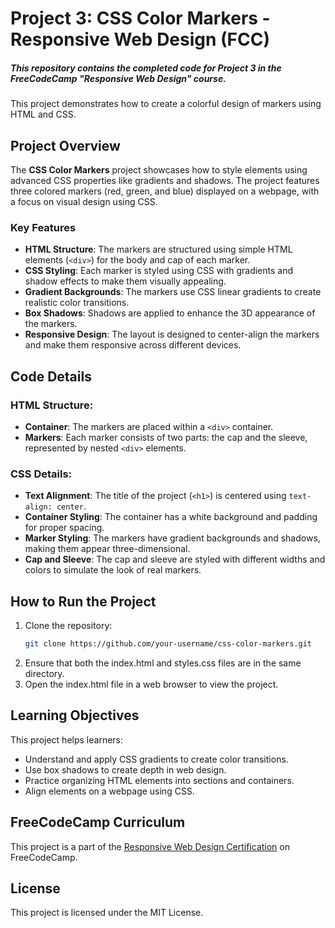 # Project 3: CSS Color Markers - Responsive Web Design (FCC)

##### This repository contains the completed code for Project 3 in the FreeCodeCamp "Responsive Web Design" course. 

This project demonstrates how to create a colorful design of markers using HTML and CSS.

## Project Overview

The **CSS Color Markers** project showcases how to style elements using advanced CSS properties like gradients and shadows. The project features three colored markers (red, green, and blue) displayed on a webpage, with a focus on visual design using CSS.

### Key Features

- **HTML Structure**: The markers are structured using simple HTML elements (`<div>`) for the body and cap of each marker.
- **CSS Styling**: Each marker is styled using CSS with gradients and shadow effects to make them visually appealing.
- **Gradient Backgrounds**: The markers use CSS linear gradients to create realistic color transitions.
- **Box Shadows**: Shadows are applied to enhance the 3D appearance of the markers.
- **Responsive Design**: The layout is designed to center-align the markers and make them responsive across different devices.

## Code Details

### HTML Structure:

- **Container**: The markers are placed within a `<div>` container.
- **Markers**: Each marker consists of two parts: the cap and the sleeve, represented by nested `<div>` elements.
  
### CSS Details:

- **Text Alignment**: The title of the project (`<h1>`) is centered using `text-align: center`.
- **Container Styling**: The container has a white background and padding for proper spacing.
- **Marker Styling**: The markers have gradient backgrounds and shadows, making them appear three-dimensional.
- **Cap and Sleeve**: The cap and sleeve are styled with different widths and colors to simulate the look of real markers.

## How to Run the Project

1. Clone the repository:
   ```bash
   git clone https://github.com/your-username/css-color-markers.git
2. Ensure that both the index.html and styles.css files are in the same directory.
3. Open the index.html file in a web browser to view the project.

## Learning Objectives

This project helps learners:
- Understand and apply CSS gradients to create color transitions.
- Use box shadows to create depth in web design.
- Practice organizing HTML elements into sections and containers.
- Align elements on a webpage using CSS.

## FreeCodeCamp Curriculum

This project is a part of the [Responsive Web Design Certification](https://www.freecodecamp.org/learn/responsive-web-design/) on FreeCodeCamp.

## License

This project is licensed under the MIT License.
